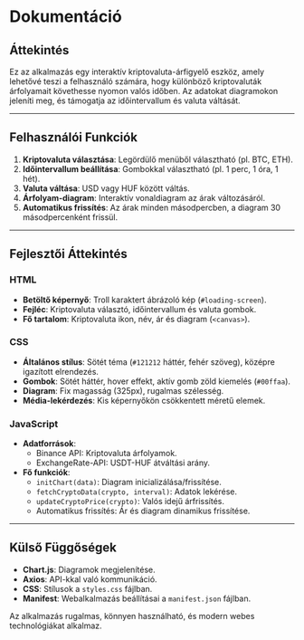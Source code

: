 # Dokumentáció

## Áttekintés
Ez az alkalmazás egy interaktív kriptovaluta-árfigyelő eszköz, amely lehetővé teszi a felhasználó számára, hogy különböző kriptovaluták árfolyamait követhesse nyomon valós időben. Az adatokat diagramokon jeleníti meg, és támogatja az időintervallum és valuta váltását.

---

## Felhasználói Funkciók
1. **Kriptovaluta választása**: Legördülő menüből választható (pl. BTC, ETH).
2. **Időintervallum beállítása**: Gombokkal választható (pl. 1 perc, 1 óra, 1 hét).
3. **Valuta váltása**: USD vagy HUF között váltás.
4. **Árfolyam-diagram**: Interaktív vonaldiagram az árak változásáról.
5. **Automatikus frissítés**: Az árak minden másodpercben, a diagram 30 másodpercenként frissül.

---

## Fejlesztői Áttekintés
### HTML
- **Betöltő képernyő**: Troll karaktert ábrázoló kép (`#loading-screen`).
- **Fejléc**: Kriptovaluta választó, időintervallum és valuta gombok.
- **Fő tartalom**: Kriptovaluta ikon, név, ár és diagram (`<canvas>`).

### CSS
- **Általános stílus**: Sötét téma (`#121212` háttér, fehér szöveg), középre igazított elrendezés.
- **Gombok**: Sötét háttér, hover effekt, aktív gomb zöld kiemelés (`#00ffaa`).
- **Diagram**: Fix magasság (325px), rugalmas szélesség.
- **Média-lekérdezés**: Kis képernyőkön csökkentett méretű elemek.

### JavaScript
- **Adatforrások**:
  - Binance API: Kriptovaluta árfolyamok.
  - ExchangeRate-API: USDT-HUF átváltási arány.
- **Fő funkciók**:
  - `initChart(data)`: Diagram inicializálása/frissítése.
  - `fetchCryptoData(crypto, interval)`: Adatok lekérése.
  - `updateCryptoPrice(crypto)`: Valós idejű árfrissítés.
  - Automatikus frissítés: Ár és diagram dinamikus frissítése.

---

## Külső Függőségek
- **Chart.js**: Diagramok megjelenítése.
- **Axios**: API-kkal való kommunikáció.
- **CSS**: Stílusok a `styles.css` fájlban.
- **Manifest**: Webalkalmazás beállításai a `manifest.json` fájlban.

Az alkalmazás rugalmas, könnyen használható, és modern webes technológiákat alkalmaz.
